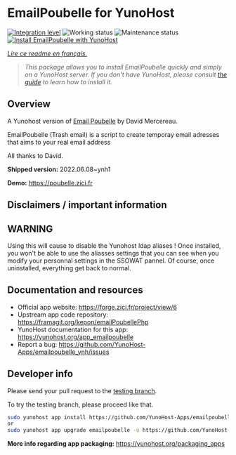<!--
N.B.: This README was automatically generated by https://github.com/YunoHost/apps/tree/master/tools/README-generator
It shall NOT be edited by hand.
-->

# EmailPoubelle for YunoHost

[![Integration level](https://dash.yunohost.org/integration/emailpoubelle.svg)](https://dash.yunohost.org/appci/app/emailpoubelle) ![Working status](https://ci-apps.yunohost.org/ci/badges/emailpoubelle.status.svg) ![Maintenance status](https://ci-apps.yunohost.org/ci/badges/emailpoubelle.maintain.svg)  
[![Install EmailPoubelle with YunoHost](https://install-app.yunohost.org/install-with-yunohost.svg)](https://install-app.yunohost.org/?app=emailpoubelle)

*[Lire ce readme en français.](./README_fr.md)*

> *This package allows you to install EmailPoubelle quickly and simply on a YunoHost server.
If you don't have YunoHost, please consult [the guide](https://yunohost.org/#/install) to learn how to install it.*

## Overview

A Yunohost version of [Email Poubelle](http://www.mercereau.info/sortie-de-la-version-1-0-demailpoubelle-php-email-jetable-auto-hebergeable/) by David Mercereau.

EmailPoubelle (Trash email) is a script to create temporay email adresses that aims to your real email address

All thanks to David.


**Shipped version:** 2022.06.08~ynh1


**Demo:** https://poubelle.zici.fr
## Disclaimers / important information

## WARNING

Using this will cause to disable the Yunohost ldap aliases ! Once installed, you won't be able to use the aliasses settings that you can see when you modify your personnal settings in the SSOWAT pannel.
Of course, once uninstalled, everything get back to normal.

## Documentation and resources

* Official app website: <https://forge.zici.fr/project/view/6>
* Upstream app code repository: <https://framagit.org/kepon/emailPoubellePhp>
* YunoHost documentation for this app: <https://yunohost.org/app_emailpoubelle>
* Report a bug: <https://github.com/YunoHost-Apps/emailpoubelle_ynh/issues>

## Developer info

Please send your pull request to the [testing branch](https://github.com/YunoHost-Apps/emailpoubelle_ynh/tree/testing).

To try the testing branch, please proceed like that.

``` bash
sudo yunohost app install https://github.com/YunoHost-Apps/emailpoubelle_ynh/tree/testing --debug
or
sudo yunohost app upgrade emailpoubelle -u https://github.com/YunoHost-Apps/emailpoubelle_ynh/tree/testing --debug
```

**More info regarding app packaging:** <https://yunohost.org/packaging_apps>
